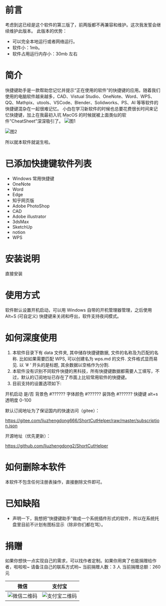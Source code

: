 # 前言

考虑到这已经是这个软件的第三版了，前两版都不再兼容和维护。这次我发誓会继续维护此版本。
此版本的优势：

- 可以完全本地运行或者网络运行。
- 软件小：1mb。
- 软件占用运行内存小：30mb 左右

# 简介

快捷键助手是一款帮助您记忆并提示“正在使用的软件”的快捷键的应用。随着我们使用的电脑软件越来越多，CAD、Vistual Studio、OneNote、Word、WPS、QQ、Mathpix、utools、VSCode、Blender、Solidworks、PS、AI 等等软件的快捷键混杂在一起很难记忆。
小白在学习新软件的时候也总要花费很长时间来记忆快捷键，加上在我最初入坑 MacOS 的时候就被上面类似的软件”CheatSheet”深深吸引了。
![图1](https://tuchuang-liuzhengdong.oss-cn-shanghai.aliyuncs.com/023329axpwzobopzp77xxx.png)

![图2](https://tuchuang-liuzhengdong.oss-cn-shanghai.aliyuncs.com/023642xzxttnsr1isx9e2u.png)

所以就本软件就诞生啦。

# 已添加快捷键软件列表

- Windows 常用快捷键
- OneNote
- Word
- Edge
- 知乎网页版
- Adobe PhotoShop
- CAD
- Adobe illustrator
- 3dsMax
- SketchUp
- notion
- WPS

# 安装说明

直接安装

# 使用方式

软件默认设置开机启动，可以用 Windows 自带的开机管理器管理，之后使用 Alt+S (可自定义) 快捷键来关闭和呼出，软件支持夜间模式。

# 如何深度使用

1. 本软件目录下有 data 文件夹, 其中储存快捷键数据, 文件的名称及为匹配的名称. 比如如果需要匹配 WPS, 可以创建名为 wps.md 的文件. 文件格式显而易见. 以 ‘# ‘ 开头的是标题, 其余数据以空格作为分割.
2. 本软件没有识别不同软件快捷的黑科技，所有快捷键数据都需要人工填写，不过，默认的订阅地址已存在了市面上比较常用软件的快捷键。
3. 目前支持的设置选项如下:

开机启动 是/否
背景色 #??????
字体颜色 #??????
装饰色 #??????
快捷键 alt+s
透明度 0-100

默认订阅地址为了保证国内的快速访问（gitee）：

https://gitee.com/liuzhengdong666/ShortCutHelper/raw/master/subscription.json

开源地址（优先更新）：

https://github.com/liuzhengdong2/ShortCutHelper

# 如何删除本软件

本软件不包含任何注册表操作，直接删除文件即可。

# 已知缺陷

- 声明一下，我想把“快捷键助手”做成一个系统插件形式的软件，所以在系统托盘里目前不计划有图标显示（除非你们都在骂）。

# 捐赠

如果你想快一点实现自己的需求，可以找作者定制。如果你用爽了也能捐赠给作者，啦啦啦~
请备注自己的联系方式哟~
当前捐赠人数：3 人
当前捐赠总额：260 元

| 微信            | 支付宝            |
| --------------- | ----------------- |
| ![微信二维码]() | ![支付宝二维码]() |
